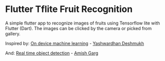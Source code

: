 # Flutter Tflite Fruit Recognition
A simple flutter app to recognize images of fruits using Tensorflow lite with Flutter (Dart).
The images can be clicked by the camera or picked from gallery.

Inspired by: [On device machine learning](https://medium.com/google-cloud/on-device-machine-learning-train-and-run-tensorflow-lite-models-in-your-flutter-apps-15ea796e5ad4) - [Yashwardhan Deshmukh](https://medium.com/@yaashwardhan)

And: [Real time object detection](https://medium.com/@am15hg/real-time-object-detection-using-new-tensorflow-lite-flutter-support-ea41263e801d) - [Amish Garg](https://medium.com/@am15hg)
